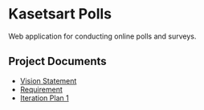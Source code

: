 # Kasetsart Polls

Web application for conducting online polls and surveys.

## Project Documents

* [Vision Statement](../../wiki/Vision%20Statement)
* [Requirement](../../wiki/Requirements)    
* [Iteration Plan 1](../../wiki/Iteration%20Plan%201)
